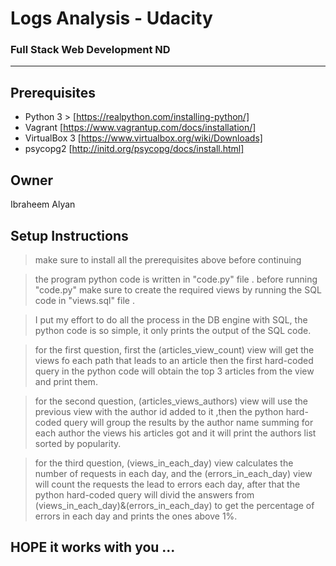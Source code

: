 # Logs Analysis - Udacity
### Full Stack Web Development ND
_______________________
## Prerequisites
* Python 3 > [https://realpython.com/installing-python/]
* Vagrant [https://www.vagrantup.com/docs/installation/]
* VirtualBox 3 [https://www.virtualbox.org/wiki/Downloads]
* psycopg2 [http://initd.org/psycopg/docs/install.html]

## Owner
Ibraheem Alyan

## Setup Instructions

> make sure to install all the prerequisites above before continuing

> the program python code is written in "code.py" file .
> before running "code.py" make sure to create the required views by running the SQL code in "views.sql" file .

> I put my effort to do all the process in the DB engine with SQL, the python code is so simple, it only prints the output of the SQL code.

> for the first question, first the (articles_view_count) view will get the views fo each path that leads to an article then the first hard-coded query in the python code will obtain the top 3 articles from the view and print them.

>for the second question, (articles_views_authors) view will use the previous view with the author id added to it ,then the python hard-coded query will group the results by the author name summing for each author the views his articles got and it will print the authors list sorted by popularity.

>for the third question, (views_in_each_day) view calculates the number of requests in each day, and the (errors_in_each_day) view will count the requests the lead to errors each day, after that the python hard-coded query will divid the answers from (views_in_each_day)&(errors_in_each_day) to get the percentage of errors in each day and prints the ones above 1%.

## HOPE it works with you ... 


